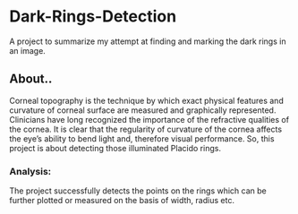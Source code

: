 # Dark-Rings-Detection

A project to summarize my attempt at finding and marking the dark rings in an image. 

## About..

Corneal topography is the technique by which exact physical features and curvature of corneal surface are measured and graphically represented. Clinicians have long recognized the importance of the refractive qualities of the cornea. It is clear that the regularity of curvature of the cornea affects the eye’s ability to bend light and, therefore visual performance.
So, this project is about detecting those  illuminated Placido rings.

### Analysis:

The project successfully detects the points on the rings which can be further plotted or measured on the basis of width, radius etc.

